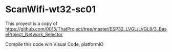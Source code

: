 # ScanWifi-wt32-sc01

This proyect is a copy of https://github.com/0015/ThatProject/tree/master/ESP32_LVGL/LVGL8/3_BaseProject_Network_Selector


Compile this code wih Visual Code, platformIO 
